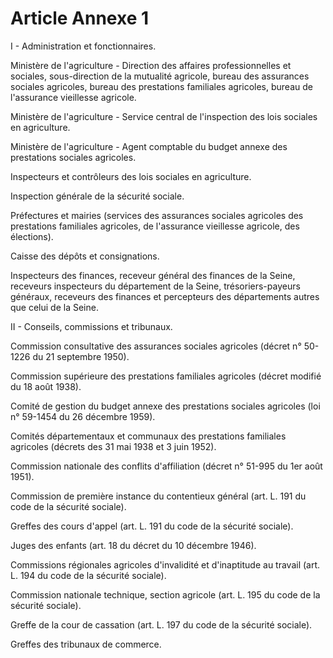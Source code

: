 # Article Annexe 1

I - Administration et fonctionnaires.

Ministère de l'agriculture - Direction des affaires professionnelles et sociales, sous-direction de la mutualité agricole, bureau des assurances sociales agricoles, bureau des prestations familiales agricoles, bureau de l'assurance vieillesse agricole.

Ministère de l'agriculture - Service central de l'inspection des lois sociales en agriculture.

Ministère de l'agriculture - Agent comptable du budget annexe des prestations sociales agricoles.

Inspecteurs et contrôleurs des lois sociales en agriculture.

Inspection générale de la sécurité sociale.

Préfectures et mairies (services des assurances sociales agricoles des prestations familiales agricoles, de l'assurance vieillesse agricole, des élections).

Caisse des dépôts et consignations.

Inspecteurs des finances, receveur général des finances de la Seine, receveurs inspecteurs du département de la Seine, trésoriers-payeurs généraux, receveurs des finances et percepteurs des départements autres que celui de la Seine.

II - Conseils, commissions et tribunaux.

Commission consultative des assurances sociales agricoles (décret n° 50-1226 du 21 septembre 1950).

Commission supérieure des prestations familiales agricoles (décret modifié du 18 août 1938).

Comité de gestion du budget annexe des prestations sociales agricoles (loi n° 59-1454 du 26 décembre 1959).

Comités départementaux et communaux des prestations familiales agricoles (décrets des 31 mai 1938 et 3 juin 1952).

Commission nationale des conflits d'affiliation (décret n° 51-995 du 1er août 1951).

Commission de première instance du contentieux général (art. L. 191 du code de la sécurité sociale).

Greffes des cours d'appel (art. L. 191 du code de la sécurité sociale).

Juges des enfants (art. 18 du décret du 10 décembre 1946).

Commissions régionales agricoles d'invalidité et d'inaptitude au travail (art. L. 194 du code de la sécurité sociale).

Commission nationale technique, section agricole (art. L. 195 du code de la sécurité sociale).

Greffe de la cour de cassation (art. L. 197 du code de la sécurité sociale).

Greffes des tribunaux de commerce.
